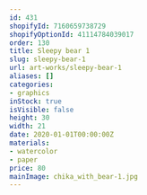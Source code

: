 ```yaml
---
id: 431
shopifyId: 7160659738729
shopifyOptionId: 41114784039017
order: 130
title: Sleepy bear 1
slug: sleepy-bear-1
url: art-works/sleepy-bear-1
aliases: []
categories:
- graphics
inStock: true
isVisible: false
height: 30
width: 21
date: 2020-01-01T00:00:00Z
materials:
- watercolor
- paper
price: 80
mainImage: chika_with_bear-1.jpg
---
```

